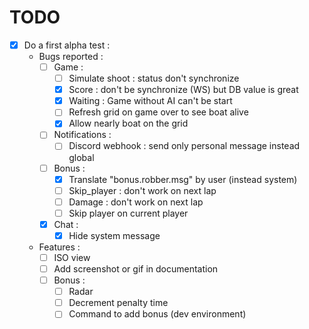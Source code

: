 TODO
====

- [x] Do a first alpha test :
  - Bugs reported :
    - [ ] Game :
      - [ ] Simulate shoot : status don't synchronize
      - [X] Score : don't be synchronize (WS) but DB value is great
      - [X] Waiting : Game without AI can't be start
      - [ ] Refresh grid on game over to see boat alive
      - [X] Allow nearly boat on the grid
    - [ ] Notifications :
      - [ ] Discord webhook : send only personal message instead global
    - [ ] Bonus :
      - [X] Translate "bonus.robber.msg" by user (instead system)
      - [ ] Skip_player : don't work on next lap
      - [ ] Damage : don't work on next lap
      - [ ] Skip player on current player
    - [X] Chat :
      - [X] Hide system message
  - Features :
    - [ ] ISO view
    - [ ] Add screenshot or gif in documentation
    - [ ] Bonus :
        - [ ] Radar
        - [ ] Decrement penalty time
        - [ ] Command to add bonus (dev environment)
